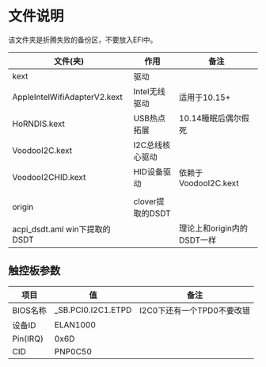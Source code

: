 # 文件说明
该文件夹是折腾失败的备份区，不要放入EFI中。

| 文件(夹)                      | 作用             | 备注                       |
|-------------------------------|------------------|----------------------------|
| kext                          | 驱动             |                            |
| AppleIntelWifiAdapterV2.kext  | Intel无线驱动    | 适用于10.15+               |
| HoRNDIS.kext                  | USB热点拓展      | 10.14睡眠后偶尔假死        |
| VoodooI2C.kext                | I2C总线核心驱动  |                            |
| VoodooI2CHID.kext             | HID设备驱动      | 依赖于VoodooI2C.kext       |
|                               |                  |                            |
| origin                        | clover提取的DSDT |                            |
| acpi_dsdt.aml win下提取的DSDT |                  | 理论上和origin内的DSDT一样 |

## 触控板参数
| 项目     | 值                  | 备注                 |
|----------|---------------------|----------------------|
| BIOS名称 | \_SB.PCI0.I2C1.ETPD | I2C0下还有一个TPD0不要改错 |
| 设备ID   | ELAN1000            |                      |
| Pin(IRQ) | 0x6D                |                      |
| CID      | PNP0C50             |                      |